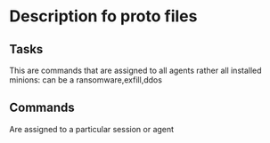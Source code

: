 # Description fo proto files

## Tasks
This are commands that are assigned to  all agents rather all installed minions:
can be a ransomware,exfill,ddos

## Commands
Are assigned to a particular session or agent
